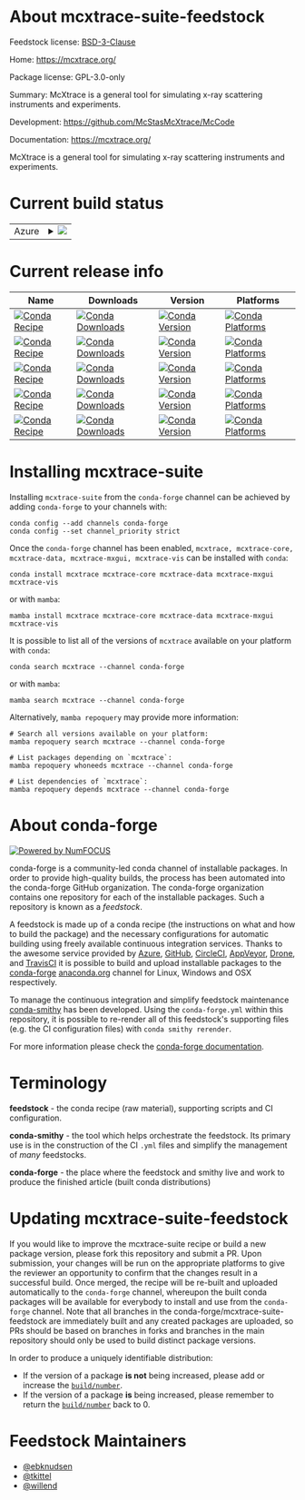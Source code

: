 About mcxtrace-suite-feedstock
==============================

Feedstock license: [BSD-3-Clause](https://github.com/conda-forge/mcxtrace-suite-feedstock/blob/main/LICENSE.txt)

Home: https://mcxtrace.org/

Package license: GPL-3.0-only

Summary: McXtrace is a general tool for simulating x-ray scattering instruments and experiments.

Development: https://github.com/McStasMcXtrace/McCode

Documentation: https://mcxtrace.org/

McXtrace is a general tool for simulating x-ray scattering instruments and
experiments.


Current build status
====================


<table>
    
  <tr>
    <td>Azure</td>
    <td>
      <details>
        <summary>
          <a href="https://dev.azure.com/conda-forge/feedstock-builds/_build/latest?definitionId=21741&branchName=main">
            <img src="https://dev.azure.com/conda-forge/feedstock-builds/_apis/build/status/mcxtrace-suite-feedstock?branchName=main">
          </a>
        </summary>
        <table>
          <thead><tr><th>Variant</th><th>Status</th></tr></thead>
          <tbody><tr>
              <td>linux_64_nodejs20</td>
              <td>
                <a href="https://dev.azure.com/conda-forge/feedstock-builds/_build/latest?definitionId=21741&branchName=main">
                  <img src="https://dev.azure.com/conda-forge/feedstock-builds/_apis/build/status/mcxtrace-suite-feedstock?branchName=main&jobName=linux&configuration=linux%20linux_64_nodejs20" alt="variant">
                </a>
              </td>
            </tr><tr>
              <td>linux_64_nodejs22</td>
              <td>
                <a href="https://dev.azure.com/conda-forge/feedstock-builds/_build/latest?definitionId=21741&branchName=main">
                  <img src="https://dev.azure.com/conda-forge/feedstock-builds/_apis/build/status/mcxtrace-suite-feedstock?branchName=main&jobName=linux&configuration=linux%20linux_64_nodejs22" alt="variant">
                </a>
              </td>
            </tr><tr>
              <td>linux_aarch64_nodejs20</td>
              <td>
                <a href="https://dev.azure.com/conda-forge/feedstock-builds/_build/latest?definitionId=21741&branchName=main">
                  <img src="https://dev.azure.com/conda-forge/feedstock-builds/_apis/build/status/mcxtrace-suite-feedstock?branchName=main&jobName=linux&configuration=linux%20linux_aarch64_nodejs20" alt="variant">
                </a>
              </td>
            </tr><tr>
              <td>linux_aarch64_nodejs22</td>
              <td>
                <a href="https://dev.azure.com/conda-forge/feedstock-builds/_build/latest?definitionId=21741&branchName=main">
                  <img src="https://dev.azure.com/conda-forge/feedstock-builds/_apis/build/status/mcxtrace-suite-feedstock?branchName=main&jobName=linux&configuration=linux%20linux_aarch64_nodejs22" alt="variant">
                </a>
              </td>
            </tr><tr>
              <td>osx_64_nodejs20</td>
              <td>
                <a href="https://dev.azure.com/conda-forge/feedstock-builds/_build/latest?definitionId=21741&branchName=main">
                  <img src="https://dev.azure.com/conda-forge/feedstock-builds/_apis/build/status/mcxtrace-suite-feedstock?branchName=main&jobName=osx&configuration=osx%20osx_64_nodejs20" alt="variant">
                </a>
              </td>
            </tr><tr>
              <td>osx_64_nodejs22</td>
              <td>
                <a href="https://dev.azure.com/conda-forge/feedstock-builds/_build/latest?definitionId=21741&branchName=main">
                  <img src="https://dev.azure.com/conda-forge/feedstock-builds/_apis/build/status/mcxtrace-suite-feedstock?branchName=main&jobName=osx&configuration=osx%20osx_64_nodejs22" alt="variant">
                </a>
              </td>
            </tr><tr>
              <td>osx_arm64_nodejs20</td>
              <td>
                <a href="https://dev.azure.com/conda-forge/feedstock-builds/_build/latest?definitionId=21741&branchName=main">
                  <img src="https://dev.azure.com/conda-forge/feedstock-builds/_apis/build/status/mcxtrace-suite-feedstock?branchName=main&jobName=osx&configuration=osx%20osx_arm64_nodejs20" alt="variant">
                </a>
              </td>
            </tr><tr>
              <td>osx_arm64_nodejs22</td>
              <td>
                <a href="https://dev.azure.com/conda-forge/feedstock-builds/_build/latest?definitionId=21741&branchName=main">
                  <img src="https://dev.azure.com/conda-forge/feedstock-builds/_apis/build/status/mcxtrace-suite-feedstock?branchName=main&jobName=osx&configuration=osx%20osx_arm64_nodejs22" alt="variant">
                </a>
              </td>
            </tr><tr>
              <td>win_64_nodejs20</td>
              <td>
                <a href="https://dev.azure.com/conda-forge/feedstock-builds/_build/latest?definitionId=21741&branchName=main">
                  <img src="https://dev.azure.com/conda-forge/feedstock-builds/_apis/build/status/mcxtrace-suite-feedstock?branchName=main&jobName=win&configuration=win%20win_64_nodejs20" alt="variant">
                </a>
              </td>
            </tr><tr>
              <td>win_64_nodejs22</td>
              <td>
                <a href="https://dev.azure.com/conda-forge/feedstock-builds/_build/latest?definitionId=21741&branchName=main">
                  <img src="https://dev.azure.com/conda-forge/feedstock-builds/_apis/build/status/mcxtrace-suite-feedstock?branchName=main&jobName=win&configuration=win%20win_64_nodejs22" alt="variant">
                </a>
              </td>
            </tr>
          </tbody>
        </table>
      </details>
    </td>
  </tr>
</table>

Current release info
====================

| Name | Downloads | Version | Platforms |
| --- | --- | --- | --- |
| [![Conda Recipe](https://img.shields.io/badge/recipe-mcxtrace-green.svg)](https://anaconda.org/conda-forge/mcxtrace) | [![Conda Downloads](https://img.shields.io/conda/dn/conda-forge/mcxtrace.svg)](https://anaconda.org/conda-forge/mcxtrace) | [![Conda Version](https://img.shields.io/conda/vn/conda-forge/mcxtrace.svg)](https://anaconda.org/conda-forge/mcxtrace) | [![Conda Platforms](https://img.shields.io/conda/pn/conda-forge/mcxtrace.svg)](https://anaconda.org/conda-forge/mcxtrace) |
| [![Conda Recipe](https://img.shields.io/badge/recipe-mcxtrace--core-green.svg)](https://anaconda.org/conda-forge/mcxtrace-core) | [![Conda Downloads](https://img.shields.io/conda/dn/conda-forge/mcxtrace-core.svg)](https://anaconda.org/conda-forge/mcxtrace-core) | [![Conda Version](https://img.shields.io/conda/vn/conda-forge/mcxtrace-core.svg)](https://anaconda.org/conda-forge/mcxtrace-core) | [![Conda Platforms](https://img.shields.io/conda/pn/conda-forge/mcxtrace-core.svg)](https://anaconda.org/conda-forge/mcxtrace-core) |
| [![Conda Recipe](https://img.shields.io/badge/recipe-mcxtrace--data-green.svg)](https://anaconda.org/conda-forge/mcxtrace-data) | [![Conda Downloads](https://img.shields.io/conda/dn/conda-forge/mcxtrace-data.svg)](https://anaconda.org/conda-forge/mcxtrace-data) | [![Conda Version](https://img.shields.io/conda/vn/conda-forge/mcxtrace-data.svg)](https://anaconda.org/conda-forge/mcxtrace-data) | [![Conda Platforms](https://img.shields.io/conda/pn/conda-forge/mcxtrace-data.svg)](https://anaconda.org/conda-forge/mcxtrace-data) |
| [![Conda Recipe](https://img.shields.io/badge/recipe-mcxtrace--mxgui-green.svg)](https://anaconda.org/conda-forge/mcxtrace-mxgui) | [![Conda Downloads](https://img.shields.io/conda/dn/conda-forge/mcxtrace-mxgui.svg)](https://anaconda.org/conda-forge/mcxtrace-mxgui) | [![Conda Version](https://img.shields.io/conda/vn/conda-forge/mcxtrace-mxgui.svg)](https://anaconda.org/conda-forge/mcxtrace-mxgui) | [![Conda Platforms](https://img.shields.io/conda/pn/conda-forge/mcxtrace-mxgui.svg)](https://anaconda.org/conda-forge/mcxtrace-mxgui) |
| [![Conda Recipe](https://img.shields.io/badge/recipe-mcxtrace--vis-green.svg)](https://anaconda.org/conda-forge/mcxtrace-vis) | [![Conda Downloads](https://img.shields.io/conda/dn/conda-forge/mcxtrace-vis.svg)](https://anaconda.org/conda-forge/mcxtrace-vis) | [![Conda Version](https://img.shields.io/conda/vn/conda-forge/mcxtrace-vis.svg)](https://anaconda.org/conda-forge/mcxtrace-vis) | [![Conda Platforms](https://img.shields.io/conda/pn/conda-forge/mcxtrace-vis.svg)](https://anaconda.org/conda-forge/mcxtrace-vis) |

Installing mcxtrace-suite
=========================

Installing `mcxtrace-suite` from the `conda-forge` channel can be achieved by adding `conda-forge` to your channels with:

```
conda config --add channels conda-forge
conda config --set channel_priority strict
```

Once the `conda-forge` channel has been enabled, `mcxtrace, mcxtrace-core, mcxtrace-data, mcxtrace-mxgui, mcxtrace-vis` can be installed with `conda`:

```
conda install mcxtrace mcxtrace-core mcxtrace-data mcxtrace-mxgui mcxtrace-vis
```

or with `mamba`:

```
mamba install mcxtrace mcxtrace-core mcxtrace-data mcxtrace-mxgui mcxtrace-vis
```

It is possible to list all of the versions of `mcxtrace` available on your platform with `conda`:

```
conda search mcxtrace --channel conda-forge
```

or with `mamba`:

```
mamba search mcxtrace --channel conda-forge
```

Alternatively, `mamba repoquery` may provide more information:

```
# Search all versions available on your platform:
mamba repoquery search mcxtrace --channel conda-forge

# List packages depending on `mcxtrace`:
mamba repoquery whoneeds mcxtrace --channel conda-forge

# List dependencies of `mcxtrace`:
mamba repoquery depends mcxtrace --channel conda-forge
```


About conda-forge
=================

[![Powered by
NumFOCUS](https://img.shields.io/badge/powered%20by-NumFOCUS-orange.svg?style=flat&colorA=E1523D&colorB=007D8A)](https://numfocus.org)

conda-forge is a community-led conda channel of installable packages.
In order to provide high-quality builds, the process has been automated into the
conda-forge GitHub organization. The conda-forge organization contains one repository
for each of the installable packages. Such a repository is known as a *feedstock*.

A feedstock is made up of a conda recipe (the instructions on what and how to build
the package) and the necessary configurations for automatic building using freely
available continuous integration services. Thanks to the awesome service provided by
[Azure](https://azure.microsoft.com/en-us/services/devops/), [GitHub](https://github.com/),
[CircleCI](https://circleci.com/), [AppVeyor](https://www.appveyor.com/),
[Drone](https://cloud.drone.io/welcome), and [TravisCI](https://travis-ci.com/)
it is possible to build and upload installable packages to the
[conda-forge](https://anaconda.org/conda-forge) [anaconda.org](https://anaconda.org/)
channel for Linux, Windows and OSX respectively.

To manage the continuous integration and simplify feedstock maintenance
[conda-smithy](https://github.com/conda-forge/conda-smithy) has been developed.
Using the ``conda-forge.yml`` within this repository, it is possible to re-render all of
this feedstock's supporting files (e.g. the CI configuration files) with ``conda smithy rerender``.

For more information please check the [conda-forge documentation](https://conda-forge.org/docs/).

Terminology
===========

**feedstock** - the conda recipe (raw material), supporting scripts and CI configuration.

**conda-smithy** - the tool which helps orchestrate the feedstock.
                   Its primary use is in the construction of the CI ``.yml`` files
                   and simplify the management of *many* feedstocks.

**conda-forge** - the place where the feedstock and smithy live and work to
                  produce the finished article (built conda distributions)


Updating mcxtrace-suite-feedstock
=================================

If you would like to improve the mcxtrace-suite recipe or build a new
package version, please fork this repository and submit a PR. Upon submission,
your changes will be run on the appropriate platforms to give the reviewer an
opportunity to confirm that the changes result in a successful build. Once
merged, the recipe will be re-built and uploaded automatically to the
`conda-forge` channel, whereupon the built conda packages will be available for
everybody to install and use from the `conda-forge` channel.
Note that all branches in the conda-forge/mcxtrace-suite-feedstock are
immediately built and any created packages are uploaded, so PRs should be based
on branches in forks and branches in the main repository should only be used to
build distinct package versions.

In order to produce a uniquely identifiable distribution:
 * If the version of a package **is not** being increased, please add or increase
   the [``build/number``](https://docs.conda.io/projects/conda-build/en/latest/resources/define-metadata.html#build-number-and-string).
 * If the version of a package **is** being increased, please remember to return
   the [``build/number``](https://docs.conda.io/projects/conda-build/en/latest/resources/define-metadata.html#build-number-and-string)
   back to 0.

Feedstock Maintainers
=====================

* [@ebknudsen](https://github.com/ebknudsen/)
* [@tkittel](https://github.com/tkittel/)
* [@willend](https://github.com/willend/)

